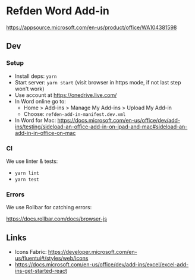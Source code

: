 # Refden Word Add-in

https://appsource.microsoft.com/en-us/product/office/WA104381598

## Dev

### Setup

- Install deps: `yarn`
- Start server: `yarn start` (visit browser in https mode, if not last step won't work)
- Use account at https://onedrive.live.com/
- In Word online go to:
     - Home > Add-ins > Manage My Add-ins > Upload My Add-in
     - Choose: `refden-add-in-manifest.dev.xml`
- In Word for Mac: https://docs.microsoft.com/en-us/office/dev/add-ins/testing/sideload-an-office-add-in-on-ipad-and-mac#sideload-an-add-in-in-office-on-mac

### CI

We use linter & tests:

- `yarn lint`
- `yarn test`

### Errors

We use Rollbar for catching errors:

https://docs.rollbar.com/docs/browser-js

## Links

- Icons Fabric: https://developer.microsoft.com/en-us/fluentui#/styles/web/icons
- https://docs.microsoft.com/en-us/office/dev/add-ins/excel/excel-add-ins-get-started-react

